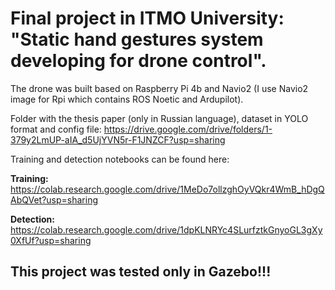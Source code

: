 # **Final project in ITMO University: "Static hand gestures system developing for drone control".**
The drone was built based on Raspberry Pi 4b and Navio2 (I use Navio2 image for Rpi which contains ROS Noetic and Ardupilot).

Folder with the thesis paper (only in Russian language), dataset in YOLO format and config file:
https://drive.google.com/drive/folders/1-379y2LmUP-aIA_d5UjYVN5r-F1JNZCF?usp=sharing

Training and detection notebooks can be found here:

**Training:** https://colab.research.google.com/drive/1MeDo7ollzghOyVQkr4WmB_hDgQAbQVet?usp=sharing

**Detection:** https://colab.research.google.com/drive/1dpKLNRYc4SLurfztkGnyoGL3gXy0XfUf?usp=sharing

## **This project was tested only in Gazebo!!!**
